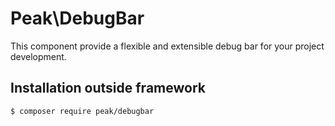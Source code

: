 # Peak\DebugBar
This component provide a flexible and extensible debug bar for your project development.

## Installation outside framework

```
$ composer require peak/debugbar
```